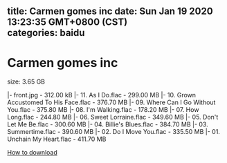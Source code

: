 
title: Carmen gomes inc
date: Sun Jan 19 2020 13:23:35 GMT+0800 (CST)    
categories: baidu
---

# Carmen gomes inc
size: 3.65 GB
 
 
|- front.jpg - 312.00 kB
|- 11. As I Do.flac - 299.00 MB
|- 10. Grown Accustomed To His Face.flac - 376.70 MB
|- 09. Where Can I Go Without You.flac - 375.80 MB
|- 08. I'm Walking.flac - 178.20 MB
|- 07. How Long.flac - 244.80 MB
|- 06. Sweet Lorraine.flac - 349.60 MB
|- 05. Don't Let Me Be.flac - 300.60 MB
|- 04. Billie's Blues.flac - 384.70 MB
|- 03. Summertime.flac - 390.60 MB
|- 02. Do I Move You.flac - 335.50 MB
|- 01. Unchain My Heart.flac - 411.70 MB

[How to download](https://bpcam.bemobtrk.com/go/2ceec3aa-1ca2-46d6-b9ff-aaa5c184517c?jno=845)